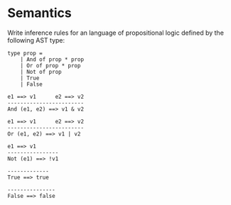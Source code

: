 # Semantics

Write inference rules for an language of propositional logic defined by the following AST type:

```
type prop =
    | And of prop * prop
    | Or of prop * prop
    | Not of prop
    | True
    | False
```

```
e1 ==> v1      e2 ==> v2
------------------------
And (e1, e2) ==> v1 & v2

e1 ==> v1      e2 ==> v2
------------------------
Or (e1, e2) ==> v1 | v2

e1 ==> v1
----------------
Not (e1) ==> !v1

-------------
True ==> true

---------------
False ==> false
```